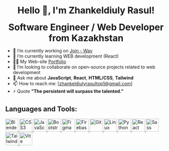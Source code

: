 <h1 align="center">Hello 👋, I'm Zhankeldiuly Rasul!</h1>

<p align="center" style="font-size: 28px; margin: 0;"><strong>Software Engineer / Web Developer from Kazakhstan</strong></p>

- 🔭 I’m currently working on [Join - Way](https://join-way.com/)
- 🌱 I’m currently learning WEB development (React)
- 👨‍💻 My Web-site [Portfolio](https://portfolio.join-way.com/)
- 👯 I’m looking to collaborate on open-source projects related to web development
- 💬 Ask me about **JavaScript**, **React**, **HTML/CSS**, **Tailwind** 
- 📫 How to reach me: [zhankeldiulyrasultop1@gmail.com]
- ⚡ Quote **"The persistent will surpass the talented."**

## Languages and Tools:

<a href="https://www.blender.org/" target="_blank">
    <img src="https://upload.wikimedia.org/wikipedia/commons/1/1c/Blender_logo_no_text.svg" alt="Blender" width="40" height="40" />
</a>
<a href="https://www.w3.org/TR/CSS/" target="_blank">
    <img src="https://upload.wikimedia.org/wikipedia/commons/d/d9/CSS3_logo_and_wordmark.svg" alt="CSS3" width="40" height="40" />
</a>
<a href="https://developer.mozilla.org/en-US/docs/Web/JavaScript" target="_blank">
    <img src="https://upload.wikimedia.org/wikipedia/commons/9/99/JavaScript_logo_2.svg" alt="JavaScript" width="40" height="40" />
</a>
<a href="https://getbootstrap.com/" target="_blank">
    <img src="https://upload.wikimedia.org/wikipedia/commons/b/b2/Bootstrap_logo.svg" alt="Bootstrap" width="40" height="40" />
</a>
<a href="https://www.figma.com/" target="_blank">
    <img src="https://upload.wikimedia.org/wikipedia/commons/3/3c/Figma-logo.svg" alt="Figma" width="40" height="40" />
</a>
<a href="https://firebase.google.com/" target="_blank">
    <img src="https://upload.wikimedia.org/wikipedia/commons/9/92/Firebase_logo.png" alt="Firebase" width="40" height="40" />
</a>
<a href="https://git-scm.com/" target="_blank">
    <img src="https://upload.wikimedia.org/wikipedia/commons/e/e0/Git-logo.svg" alt="Git" width="40" height="40" />
</a>
<a href="https://www.linux.org/" target="_blank">
    <img src="https://upload.wikimedia.org/wikipedia/commons/d/d3/Tux.png" alt="Linux" width="40" height="40" />
</a>
<a href="https://www.python.org/" target="_blank">
    <img src="https://upload.wikimedia.org/wikipedia/commons/c/c3/Python-logo-notext.svg" alt="Python" width="40" height="40" />
</a>
<a href="https://reactjs.org/" target="_blank">
    <img src="https://upload.wikimedia.org/wikipedia/commons/a/a7/React-icon.svg" alt="React" width="40" height="40" />
</a>
<a href="https://sass-lang.com/" target="_blank">
    <img src="https://upload.wikimedia.org/wikipedia/commons/9/96/Sass_Logo_Color.svg" alt="Sass" width="40" height="40" />
</a>
<a href="https://tailwindcss.com/" target="_blank">
    <img src="https://tailwindcss.com/_next/static/media/tailwindcss-mark.3ff9f2d1.svg" alt="Tailwind CSS" width="40" height="40" />
</a>
<a href="https://vitejs.dev/" target="_blank">
    <img src="https://vitejs.dev/logo.svg" alt="Vite" width="40" height="40" />
</a>

